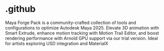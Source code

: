 # .github
Maya Forge Pack is a community-crafted collection of tools and configurations to optimize Autodesk Maya 2025. Elevate 3D animation with Smart Extrude, enhance motion tracking with Motion Trail Editor, and boost rendering performance with Arnold GPU support via our trial version. Ideal for artists exploring USD integration and MaterialX
